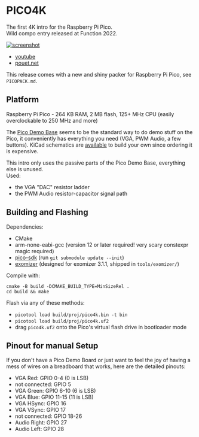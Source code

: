 # PICO4K

The first 4K intro for the Raspberry Pi Pico.  
Wild compo entry released at Function 2022.

[![screenshot](https://content.pouet.net/files/screenshots/00092/00092223.png)](https://youtu.be/p3JvfWUPL2M)

- [youtube](https://youtu.be/p3JvfWUPL2M)
- [pouet.net](https://www.pouet.net/prod.php?which=92223)

This release comes with a new and shiny packer for Raspberry Pi Pico, see
`PICOPACK.md`.

## Platform

Raspberry Pi Pico - 264 KB RAM, 2 MB flash, 125+ MHz CPU (easily overclockable
to 250 MHz and more)

The [Pico Demo Base](https://shop.pimoroni.com/products/pimoroni-pico-vga-demo-base)
seems to be the standard way to do demo stuff on the Pico, it conveniently has
everything you need (VGA, PWM Audio, a few buttons). KiCad schematics are
[available](https://datasheets.raspberrypi.org/rp2040/VGA-KiCAD.zip) to build
your own since ordering it is expensive.

This intro only uses the passive parts of the Pico Demo Base, everything else
is unused.  
Used:
- the VGA "DAC" resistor ladder
- the PWM Audio resistor-capacitor signal path

## Building and Flashing

Dependencies:

- CMake
- arm-none-eabi-gcc (version 12 or later required! very scary constexpr magic required)
- [pico-sdk](https://github.com/raspberrypi/pico-sdk) (run `git submodule update --init`)
- [exomizer](https://bitbucket.org/magli143/exomizer) (designed for exomizer 3.1.1, shipped in `tools/exomizer/`)

Compile with:

```
cmake -B build -DCMAKE_BUILD_TYPE=MinSizeRel .
cd build && make
```

Flash via any of these methods:

- `picotool load build/proj/pico4k.bin -t bin`
- `picotool load build/proj/pico4k.uf2`
- drag `pico4k.uf2` onto the Pico's virtual flash drive in bootloader mode

## Pinout for manual Setup

If you don't have a Pico Demo Board or just want to feel the joy of having a
mess of wires on a breadboard that works, here are the detailed pinouts:

- VGA Red: GPIO 0-4 (0 is LSB)
- not connected: GPIO 5
- VGA Green: GPIO 6-10 (6 is LSB)
- VGA Blue: GPIO 11-15 (11 is LSB)
- VGA HSync: GPIO 16
- VGA VSync: GPIO 17
- not connected: GPIO 18-26
- Audio Right: GPIO 27
- Audio Left: GPIO 28
